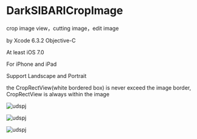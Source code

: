 # DarkSIBARICropImage
crop image view，cutting image，edit image

by Xcode 6.3.2 Objective-C

At least iOS 7.0

For iPhone and iPad

Support Landscape and Portrait

the CropRectView(white bordered box) is never exceed the image border, CropRectView is always within the image



![udspj](https://github.com/udspj/DarkSIBARICropImage/blob/master/readmeimg/IMG_0537.PNG?raw=true)

![udspj](https://github.com/udspj/DarkSIBARICropImage/blob/master/readmeimg/IMG_0538.PNG?raw=true)

![udspj](https://github.com/udspj/DarkSIBARICropImage/blob/master/readmeimg/IMG_0536.PNG?raw=true)